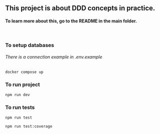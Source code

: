 ## This project is about DDD concepts in practice.

#### To learn more about this, go to the README in the main folder.

<br>

### To setup databases

###### There is a connection example in .env.example

`docker compose up`

### To run project

`npm run dev`

### To run tests

`npm run test`

`npm run test:coverage`
